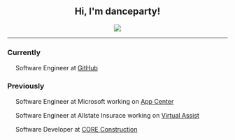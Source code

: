 <h2 align="center">Hi, I'm danceparty!</h2>
<p align="center">
  <img src="https://i.redd.it/egeh5vkddur01.gif">
</p>

--------

### Currently
<img height="15" src="https://upload.wikimedia.org/wikipedia/commons/9/91/Octicons-mark-github.svg"> Software Engineer at <a href="https://github.com">GitHub</a>

### Previously
<img height="15" src="https://pbs.twimg.com/profile_images/1018995854181576704/E-nYFL4k_400x400.jpg"> Software Engineer at Microsoft working on <a href="https://appcenter.ms">App Center</a>

<img height="15" src="https://i.pinimg.com/originals/f1/f5/a3/f1f5a355f169c6d59de205c335bef394.jpg"> Software Engineer at Allstate Insurace working on <a href="https://www.allstate.com/landingpages/virtual-assist.htm">Virtual Assist</a>

<img height="15" src="https://chambermaster.blob.core.windows.net/images/customers/693/members/1441/logos/MEMBER_PAGE_HEADER/CORE-Construction-Logo1.png"> Software Developer at <a href="https://www.coreconstruction.com/">CORE Construction</a>
